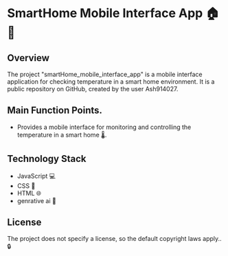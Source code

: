 # SmartHome Mobile Interface App 🏠📱

## Overview
The project "smartHome_mobile_interface_app" is a mobile interface application for checking temperature in a smart home environment. It is a public repository on GitHub, created by the user Ash914027. 

## Main Function Points.
- Provides a mobile interface for monitoring and controlling the temperature in a smart home 🌡️.

## Technology Stack
- JavaScript 💻
- CSS 🎨
- HTML 🌐
- genrative ai  🤖

## License
The project does not specify a license, so the default copyright laws apply.. 🔒
